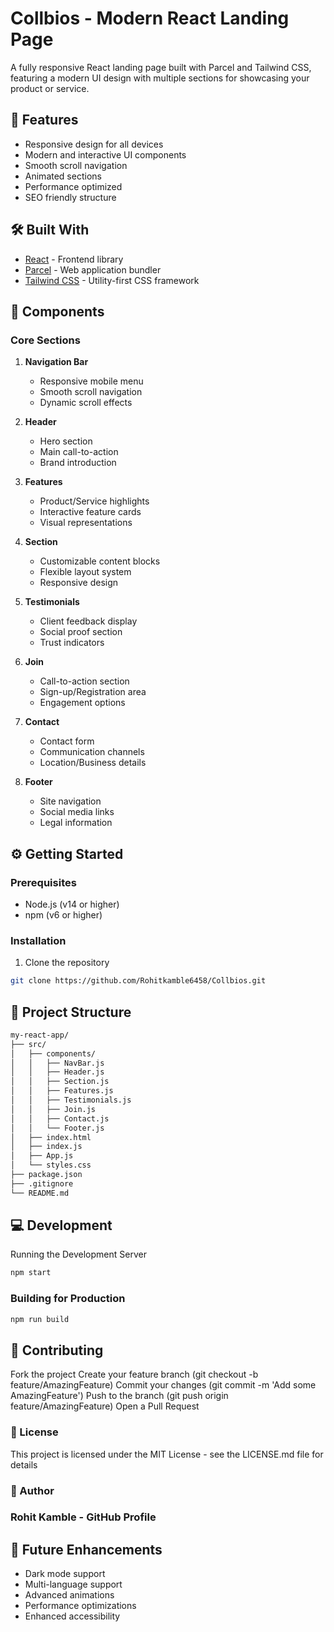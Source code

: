 # Collbios - Modern React Landing Page

A fully responsive React landing page built with Parcel and Tailwind CSS, featuring a modern UI design with multiple sections for showcasing your product or service.

## 🚀 Features

- Responsive design for all devices
- Modern and interactive UI components
- Smooth scroll navigation
- Animated sections
- Performance optimized
- SEO friendly structure

## 🛠️ Built With

- [React](https://reactjs.org/) - Frontend library
- [Parcel](https://parceljs.org/) - Web application bundler
- [Tailwind CSS](https://tailwindcss.com/) - Utility-first CSS framework

## 📱 Components

### Core Sections
1. **Navigation Bar**
   - Responsive mobile menu
   - Smooth scroll navigation
   - Dynamic scroll effects

2. **Header**
   - Hero section
   - Main call-to-action
   - Brand introduction

3. **Features**
   - Product/Service highlights
   - Interactive feature cards
   - Visual representations

4. **Section**
   - Customizable content blocks
   - Flexible layout system
   - Responsive design

5. **Testimonials**
   - Client feedback display
   - Social proof section
   - Trust indicators

6. **Join**
   - Call-to-action section
   - Sign-up/Registration area
   - Engagement options

7. **Contact**
   - Contact form
   - Communication channels
   - Location/Business details

8. **Footer**
   - Site navigation
   - Social media links
   - Legal information

## ⚙️ Getting Started

### Prerequisites

- Node.js (v14 or higher)
- npm (v6 or higher)

### Installation

1. Clone the repository
```bash
git clone https://github.com/Rohitkamble6458/Collbios.git
```

## 📂 Project Structure
``` bash
my-react-app/
├── src/
│   ├── components/
│   │   ├── NavBar.js
│   │   ├── Header.js
│   │   ├── Section.js
│   │   ├── Features.js
│   │   ├── Testimonials.js
│   │   ├── Join.js
│   │   ├── Contact.js
│   │   └── Footer.js
│   ├── index.html
│   ├── index.js
│   ├── App.js
│   └── styles.css
├── package.json
├── .gitignore
└── README.md
```
## 💻 Development
Running the Development Server

``` bash
npm start
```

### Building for Production
```bash
npm run build
```
## 🤝 Contributing

Fork the project
Create your feature branch (git checkout -b feature/AmazingFeature)
Commit your changes (git commit -m 'Add some AmazingFeature')
Push to the branch (git push origin feature/AmazingFeature)
Open a Pull Request

### 📝 License
This project is licensed under the MIT License - see the LICENSE.md file for details
### 👤 Author

### Rohit Kamble - GitHub Profile

## 🔮 Future Enhancements

- Dark mode support
- Multi-language support
- Advanced animations
- Performance optimizations
- Enhanced accessibility




